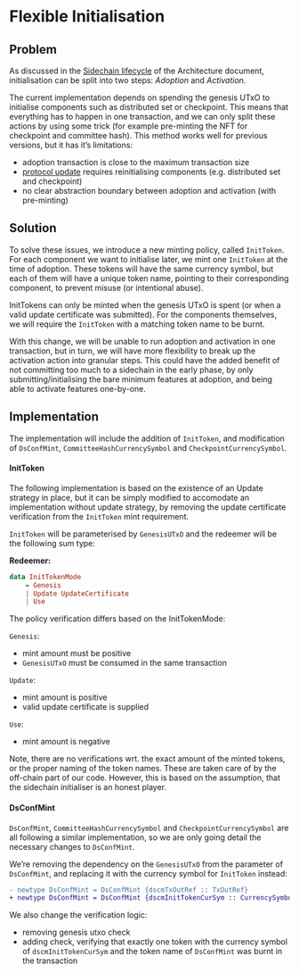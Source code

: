 # Flexible Initialisation

## Problem

As discussed in the [Sidechain lifecycle](../Architecture.md#Sidechain-lifecycle)
of the Architecture document, initialisation can be split into two steps:
_Adoption_ and _Activation_.

The current implementation depends on spending the genesis UTxO to initialise
components such as distributed set or checkpoint. This means that everything has
to happen in one transaction, and we can only split these actions by using some
trick (for example pre-minting the NFT for checkpoint and committee hash). This
method works well for previous versions, but it has it’s limitations:

- adoption transaction is close to the maximum transaction size
- [protocol update](./01-UpdateStrategy.md) requires reinitialising components
  (e.g. distributed set and checkpoint)
- no clear abstraction boundary between adoption and activation (with pre-minting)

## Solution

To solve these issues, we introduce a new minting policy, called `InitToken`.
For each component we want to initialise later, we mint one `InitToken` at the
time of adoption. These tokens will have the same currency symbol, but each of
them will have a unique token name, pointing to their corresponding component,
to prevent misuse (or intentional abuse).

InitTokens can only be minted when the genesis UTxO is spent (or when a valid
update certificate was submitted). For the components themselves, we will
require the `InitToken` with a matching token name to be burnt.

With this change, we will be unable to run adoption and activation in one
transaction, but in turn, we will have more flexibility to break up the
activation action into granular steps. This could have the added benefit of not
committing too much to a sidechain in the early phase, by only
submitting/initialising the bare minimum features at adoption, and being able
to activate features one-by-one.

## Implementation
The implementation will include the addition of `InitToken`, and modification
of `DsConfMint`, `CommitteeHashCurrencySymbol` and `CheckpointCurrencySymbol`.

#### InitToken
The following implementation is based on the existence of an Update strategy in
place, but it can be simply modified to accomodate an implementation without
update strategy, by removing the update certificate verification from the
`InitToken` mint requirement.

`InitToken` will be parameterised by `GenesisUTxO` and the redeemer will be the
following sum type:

**Redeemer:**

```hs
data InitTokenMode
    = Genesis
    | Update UpdateCertificate
    | Use
```
The policy verification differs based on the InitTokenMode:

`Genesis`:
- mint amount must be positive
- `GenesisUTxO` must be consumed in the same transaction

`Update`:
- mint amount is positive
- valid update certificate is supplied

`Use`:
- mint amount is negative

Note, there are no verifications wrt. the exact amount of the minted tokens, or
the proper naming of the token names. These are taken care of by the off-chain
part of our code. However, this is based on the assumption, that the sidechain
initialiser is an honest player.

#### DsConfMint

`DsConfMint`, `CommitteeHashCurrencySymbol` and `CheckpointCurrencySymbol` are
all following a similar implementation, so we are only going detail the
necessary changes to `DsConfMint`.

We’re removing the dependency on the `GenesisUTxO` from the parameter of
`DsConfMint`, and replacing it with the currency symbol for `InitToken` instead:

```diff
- newtype DsConfMint = DsConfMint {dscmTxOutRef :: TxOutRef}
+ newtype DsConfMint = DsConfMint {dscmInitTokenCurSym :: CurrencySymbol}
```

We also change the verification logic:
- removing genesis utxo check
- adding check, verifying that exactly one token  with the currency symbol of
  `dscmInitTokenCurSym` and the token name of `DsConfMint` was burnt in the
  transaction
